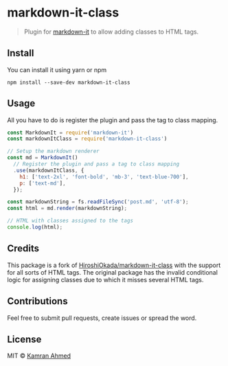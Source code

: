 # markdown-it-class

> Plugin for [markdown-it](https://github.com/markdown-it/markdown-it) to allow adding classes to HTML tags.

## Install

You can install it using yarn or npm

```shell
npm install --save-dev markdown-it-class
```

## Usage

All you have to do is register the plugin and pass the tag to class mapping.

```javascript
const MarkdownIt = require('markdown-it')
const markdownItClass = require('markdown-it-class')

// Setup the markdown renderer
const md = MarkdownIt()
  // Register the plugin and pass a tag to class mapping
  .use(markdownItClass, {
    h1: ['text-2xl', 'font-bold', 'mb-3', 'text-blue-700'],
    p: ['text-md'],
  });

const markdownString = fs.readFileSync('post.md', 'utf-8');
const html = md.render(markdownString);

// HTML with classes assigned to the tags
console.log(html);
```

## Credits

This package is a fork of [HiroshiOkada/markdown-it-class](https://github.com/HiroshiOkada/markdown-it-class) with the support for all sorts of HTML tags. The original package has the invalid conditional logic for assigning classes due to which it misses several HTML tags. 

## Contributions

Feel free to submit pull requests, create issues or spread the word.

## License

MIT &copy; [Kamran Ahmed](https://twitter.com/kamranahmedse)


